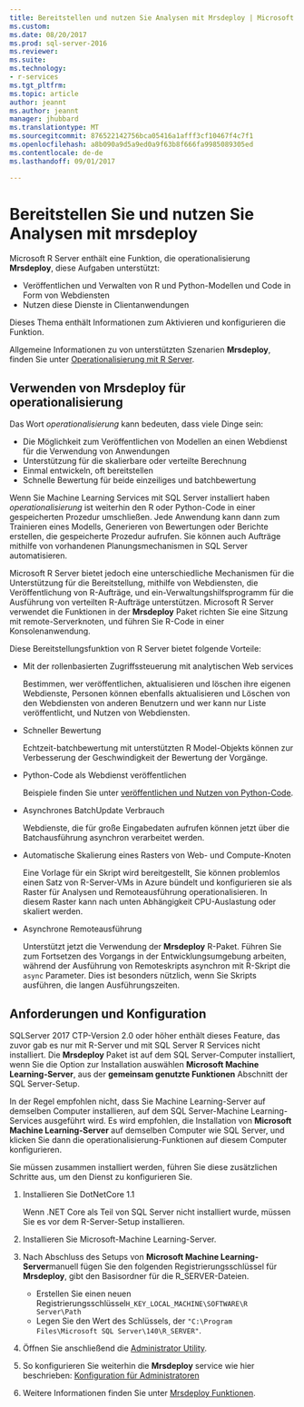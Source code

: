 ```yaml
---
title: Bereitstellen und nutzen Sie Analysen mit Mrsdeploy | Microsoft Docs
ms.custom: 
ms.date: 08/20/2017
ms.prod: sql-server-2016
ms.reviewer: 
ms.suite: 
ms.technology:
- r-services
ms.tgt_pltfrm: 
ms.topic: article
author: jeannt
ms.author: jeannt
manager: jhubbard
ms.translationtype: MT
ms.sourcegitcommit: 876522142756bca05416a1afff3cf10467f4c7f1
ms.openlocfilehash: a8b090a9d5a9ed0a9f63b8f666fa9985089305ed
ms.contentlocale: de-de
ms.lasthandoff: 09/01/2017

---
```


# <a name="deploy-and-consume-analytics-using-mrsdeploy"></a>Bereitstellen Sie und nutzen Sie Analysen mit mrsdeploy

Microsoft R Server enthält eine Funktion, die operationalisierung **Mrsdeploy**, diese Aufgaben unterstützt:

+ Veröffentlichen und Verwalten von R und Python-Modellen und Code in Form von Webdiensten
+ Nutzen diese Dienste in Clientanwendungen

Dieses Thema enthält Informationen zum Aktivieren und konfigurieren die Funktion.

Allgemeine Informationen zu von unterstützten Szenarien **Mrsdeploy**, finden Sie unter [Operationalisierung mit R Server](https://docs.microsoft.com/r-server/what-is-operationalization).

## <a name="using-mrsdeploy-for-operationalization"></a>Verwenden von Mrsdeploy für operationalisierung

Das Wort *operationalisierung* kann bedeuten, dass viele Dinge sein:

+ Die Möglichkeit zum Veröffentlichen von Modellen an einen Webdienst für die Verwendung von Anwendungen
+ Unterstützung für die skalierbare oder verteilte Berechnung
+ Einmal entwickeln, oft bereitstellen
+ Schnelle Bewertung für beide einzeiliges und batchbewertung

Wenn Sie Machine Learning Services mit SQL Server installiert haben *operationalisierung* ist weiterhin den R oder Python-Code in einer gespeicherten Prozedur umschließen. Jede Anwendung kann dann zum Trainieren eines Modells, Generieren von Bewertungen oder Berichte erstellen, die gespeicherte Prozedur aufrufen. Sie können auch Aufträge mithilfe von vorhandenen Planungsmechanismen in SQL Server automatisieren.

Microsoft R Server bietet jedoch eine unterschiedliche Mechanismen für die Unterstützung für die Bereitstellung, mithilfe von Webdiensten, die Veröffentlichung von R-Aufträge, und ein-Verwaltungshilfsprogramm für die Ausführung von verteilten R-Aufträge unterstützen. Microsoft R Server verwendet die Funktionen in der **Mrsdeploy** Paket richten Sie eine Sitzung mit remote-Serverknoten, und führen Sie R-Code in einer Konsolenanwendung.

Diese Bereitstellungsfunktion von R Server bietet folgende Vorteile:

+ Mit der rollenbasierten Zugriffssteuerung mit analytischen Web services

    Bestimmen, wer veröffentlichen, aktualisieren und löschen ihre eigenen Webdienste, Personen können ebenfalls aktualisieren und Löschen von den Webdiensten von anderen Benutzern und wer kann nur Liste veröffentlicht, und Nutzen von Webdiensten.

+ Schneller Bewertung
  
  Echtzeit-batchbewertung mit unterstützten R Model-Objekts können zur Verbesserung der Geschwindigkeit der Bewertung der Vorgänge.

+ Python-Code als Webdienst veröffentlichen

  Beispiele finden Sie unter [veröffentlichen und Nutzen von Python-Code](./python/publish-consume-python-code.md).

+ Asynchrones BatchUpdate Verbrauch

  Webdienste, die für große Eingabedaten aufrufen können jetzt über die Batchausführung asynchron verarbeitet werden.

+ Automatische Skalierung eines Rasters von Web- und Compute-Knoten

  Eine Vorlage für ein Skript wird bereitgestellt, Sie können problemlos einen Satz von R-Server-VMs in Azure bündelt und konfigurieren sie als Raster für Analysen und Remoteausführung operationalisieren. In diesem Raster kann nach unten Abhängigkeit CPU-Auslastung oder skaliert werden.

+ Asynchrone Remoteausführung

    Unterstützt jetzt die Verwendung der **Mrsdeploy** R-Paket. Führen Sie zum Fortsetzen des Vorgangs in der Entwicklungsumgebung arbeiten, während der Ausführung von Remoteskripts asynchron mit R-Skript die `async` Parameter. Dies ist besonders nützlich, wenn Sie Skripts ausführen, die langen Ausführungszeiten.

## <a name="requirements-and-configuration"></a>Anforderungen und Konfiguration

SQLServer 2017 CTP-Version 2.0 oder höher enthält dieses Feature, das zuvor gab es nur mit R-Server und mit SQL Server R Services nicht installiert. Die **Mrsdeploy** Paket ist auf dem SQL Server-Computer installiert, wenn Sie die Option zur Installation auswählen **Microsoft Machine Learning-Server**, aus der **gemeinsam genutzte Funktionen** Abschnitt der SQL Server-Setup.

In der Regel empfohlen nicht, dass Sie Machine Learning-Server auf demselben Computer installieren, auf dem SQL Server-Machine Learning-Services ausgeführt wird. Es wird empfohlen, die Installation von **Microsoft Machine Learning-Server** auf demselben Computer wie SQL Server, und klicken Sie dann die operationalisierung-Funktionen auf diesem Computer konfigurieren.

Sie müssen zusammen installiert werden, führen Sie diese zusätzlichen Schritte aus, um den Dienst zu konfigurieren Sie.

1. Installieren Sie DotNetCore 1.1

    Wenn .NET Core als Teil von SQL Server nicht installiert wurde, müssen Sie es vor dem R-Server-Setup installieren.

2. Installieren Sie Microsoft-Machine Learning-Server.

3. Nach Abschluss des Setups von **Microsoft Machine Learning-Server**manuell fügen Sie den folgenden Registrierungsschlüssel für **Mrsdeploy**, gibt den Basisordner für die R_SERVER-Dateien. 

    + Erstellen Sie einen neuen Registrierungsschlüssel`H_KEY_LOCAL_MACHINE\SOFTWARE\R Server\Path`
    + Legen Sie den Wert des Schlüssels, der `"C:\Program Files\Microsoft SQL Server\140\R_SERVER"`.

4. Öffnen Sie anschließend die [Administrator Utility](https://docs.microsoft.com/r-server/operationalize/configure-use-admin-utility).

5. So konfigurieren Sie weiterhin die **Mrsdeploy** service wie hier beschrieben: [Konfiguration für Administratoren](https://docs.microsoft.com/r-server/operationalize/configure-start-for-administrators)

6. Weitere Informationen finden Sie unter [Mrsdeploy Funktionen](https://docs.microsoft.com/r-server/r-reference/mrsdeploy/mrsdeploy-package).
